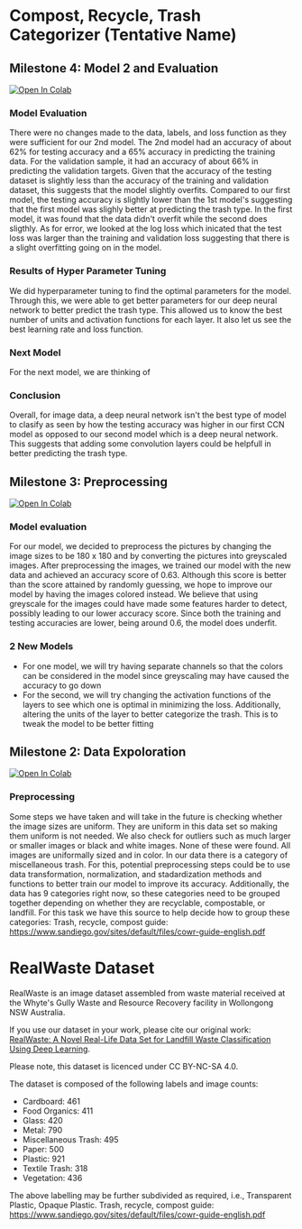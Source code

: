 # Compost, Recycle, Trash Categorizer (Tentative Name)
## Milestone 4: Model 2 and Evaluation
<a target="_blank" href="https://colab.research.google.com/drive/11Fny_6xKCY2_ddIDxwC6iGdPsJowVTVW?usp=sharing">
  <img src="https://colab.research.google.com/assets/colab-badge.svg" alt="Open In Colab"/>
</a>

### Model Evaluation
There were no changes made to the data, labels, and loss function as they were sufficient for our 2nd model.
The 2nd model had an accuracy of about 62% for testing accuracy and a 65% accuracy in predicting the training data. For the validation sample, it had an accuracy of about 66% in predicting the validation targets. Given that the accuracy of the testing dataset is slightly less than the accuracy of the training and validation dataset, this suggests that the model slightly overfits. 
Compared to our first model, the testing accuracy is slightly lower than the 1st model's suggesting that the first model was slighly better at predicting the trash type. In the first model, it was found that the data didn't overfit while the second does sligthly. 
As for error, we looked at the log loss which inicated that the test loss was larger than the training and validation loss suggesting that there is a slight overfitting going on in the model.
### Results of Hyper Parameter Tuning
We did hyperparameter tuning to find the optimal parameters for the model. Through this, we were able to get better parameters for our deep neural network to better predict the trash type. This allowed us to know the best number of units and activation functions for each layer. It also let us see the best learning rate and loss function. 
### Next Model
For the next model, we are thinking of 
### Conclusion
Overall, for image data, a deep neural network isn't the best type of model to clasify as seen by how the testing accuracy was higher in our first CCN model as opposed to our second model which is a deep neural network. This suggests that adding some convolution layers could be helpfull in better predicting the trash type. 

## Milestone 3: Preprocessing 
<a target="_blank" href="https://colab.research.google.com/drive/1KEcvWCYkV52NPyeS-_5xmDSmxJIV3ke8?usp=sharing">
  <img src="https://colab.research.google.com/assets/colab-badge.svg" alt="Open In Colab"/>
</a>

### Model evaluation
For our model, we decided to preprocess the pictures by changing the image sizes to be 180 x 180 and by converting the pictures into greyscaled images. After preprocessing the images, we trained our model with the new data and achieved an accuracy score of 0.63. Although this score is better than the score attained by randomly guessing, we hope to improve our model by having the images colored instead. We believe that using greyscale for the images could have made some features harder to detect, possibly leading to our lower accuracy score. Since both the training and testing accuracies are lower, being around 0.6, the model does underfit. 
### 2 New Models
- For one model, we will try having separate channels so that the colors can be considered in the model since greyscaling may have caused the accuracy to go down
- For the second, we will try changing the activation functions of the layers to see which one is optimal in minimizing the loss. Additionally, altering the units of the layer to better categorize the trash. This is to tweak the model to be better fitting

## Milestone 2: Data Expoloration
<a target="_blank" href="https://colab.research.google.com/drive/1ppVIFZKg99gVINq3GeW3XbGLlXQuLOnY?usp=sharing">
  <img src="https://colab.research.google.com/assets/colab-badge.svg" alt="Open In Colab"/>
</a>

 ### Preprocessing
 Some steps we have taken and will take in the future is checking whether the image sizes are uniform. They are uniform in this data set so making them uniform is not needed. We also check for outliers such as much larger or smaller images or black and white images. None of these were found. All images are uniformally sized and in color. In our data there is a category of miscellaneous trash. For this, potential preprocessing steps could be to use data transformation, normalization, and stadardization methods and functions to better train our model to improve its accuracy. Additionally, the data has 9 categories right now, so these categories need to be grouped together depending on whether they are recyclable, compostable, or landfill. For this task we have this source to help decide how to group these categories:
Trash, recycle, compost guide: https://www.sandiego.gov/sites/default/files/cowr-guide-english.pdf

# RealWaste Dataset

RealWaste is an image dataset assembled from waste material received at the Whyte's Gully Waste and Resource Recovery facility in Wollongong NSW Australia.

If you use our dataset in your work, please cite our original work: [RealWaste: A Novel Real-Life Data Set for Landfill Waste Classification Using Deep Learning](https://www.mdpi.com/2078-2489/14/12/633).

Please note, this dataset is licenced under CC BY-NC-SA 4.0.

The dataset is composed of the following labels and image counts:
  - Cardboard: 461
  - Food Organics: 411
  - Glass: 420
  - Metal: 790
  - Miscellaneous Trash: 495
  - Paper: 500
  - Plastic: 921
  - Textile Trash: 318
  - Vegetation: 436

The above labelling may be further subdivided as required, i.e., Transparent Plastic, Opaque Plastic.
Trash, recycle, compost guide: https://www.sandiego.gov/sites/default/files/cowr-guide-english.pdf


